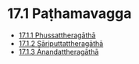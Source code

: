 # 17.1 Paṭhamavagga

* [17.1.1 Phussattheragāthā](17.1/17.1.1.md)
* [17.1.2 Sāriputtattheragāthā](17.1/17.1.2.md)
* [17.1.3 Ānandattheragāthā](17.1/17.1.3.md)
